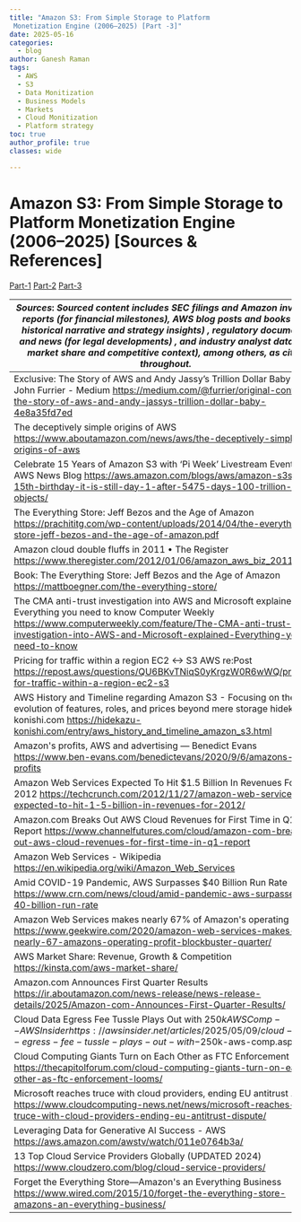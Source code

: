 ```yaml
---
title: "Amazon S3: From Simple Storage to Platform
 Monetization Engine (2006–2025) [Part -3]"
date: 2025-05-16
categories:
  - blog
author: Ganesh Raman
tags:
  - AWS
  - S3
  - Data Monitization
  - Business Models
  - Markets
  - Cloud Monitization
  - Platform strategy
toc: true
author_profile: true
classes: wide

---
```


# Amazon S3: From Simple Storage to Platform Monetization Engine (2006–2025) [Sources & References]
[Part-1](https://ganesh47.github.io/blog/Amazon-S3-From-Simple-Storage-to-Platform-Monetization-Engine_2006-2025-Part-1/)
[Part-2](https://ganesh47.github.io/blog/Amazon-S3-From-Simple-Storage-to-Platform-Monetization-Engine_2006-2025-Part-2/)
[Part-3](https://ganesh47.github.io/blog/Amazon-S3-From-Simple-Storage-to-Platform-Monetization-Engine_2006-2025-Part-3/)

| ***Sources***: _Sourced content includes SEC filings and Amazon investor reports (for financial milestones), AWS blog posts and books (for historical narrative and strategy insights) , regulatory documents and news (for legal developments) , and industry analyst data (for market share and competitive context), among others, as cited throughout._                                                                                    |
|------------------------------------------------------------------------------------------------------------------------------------------------------------------------------------------------------------------------------------------------------------------------------------------------------------------------------------------------------------------------------------------------------------------------------------------------|
| Exclusive: The Story of AWS and Andy Jassy’s Trillion Dollar Baby - by John Furrier - Medium https://medium.com/@furrier/original-content-the-story-of-aws-and-andy-jassys-trillion-dollar-baby-4e8a35fd7ed                                                                                                                                                                                                                                    |
| The deceptively simple origins of AWS https://www.aboutamazon.com/news/aws/the-deceptively-simple-origins-of-aws                                                                                                                                                                                                                                                                                                                               |
| Celebrate 15 Years of Amazon S3 with ‘Pi Week’ Livestream Events                                                                                                                                                                                                                                               -AWS News Blog https://aws.amazon.com/blogs/aws/amazon-s3s-15th-birthday-it-is-still-day-1-after-5475-days-100-trillion-objects/ |
| The Everything Store: Jeff Bezos and the Age of Amazon https://prachititg.com/wp-content/uploads/2014/04/the-everything-store-jeff-bezos-and-the-age-of-amazon.pdf                                                                                                                                                                                                                                                                             |
| Amazon cloud double fluffs in 2011 • The Register https://www.theregister.com/2012/01/06/amazon_aws_biz_2011/                                                                                                                                                                                                                                                                                                                                  |
| Book: The Everything Store: Jeff Bezos and the Age of Amazon https://mattboegner.com/the-everything-store/                                                                                                                                                                                                                                                                                                                                     |
| The CMA anti-trust investigation into AWS and Microsoft explained: Everything you need to know  Computer Weekly https://www.computerweekly.com/feature/The-CMA-anti-trust-investigation-into-AWS-and-Microsoft-explained-Everything-you-need-to-know                                                                                                                                                                                           |
| Pricing for traffic within a region EC2 <-> S3  AWS re:Post https://repost.aws/questions/QU6BKvTNiqS0yKrgzW0R6wWQ/pricing-for-traffic-within-a-region-ec2-s3                                                                                                                                                                                                                                                                                   |
| AWS History and Timeline regarding Amazon S3 - Focusing on the evolution of features, roles, and prices beyond mere storage                                                                                                                                                                                 hidekazu-konishi.com https://hidekazu-konishi.com/entry/aws_history_and_timeline_amazon_s3.html                                    |
| Amazon's profits, AWS and advertising — Benedict Evans https://www.ben-evans.com/benedictevans/2020/9/6/amazons-profits                                                                                                                                                                                                                                                                                                                        |
| Amazon Web Services Expected To Hit $1.5 Billion In Revenues For 2012                                                                                                                                                                                                                                        https://techcrunch.com/2012/11/27/amazon-web-services-expected-to-hit-1-5-billion-in-revenues-for-2012/|
|Amazon.com Breaks Out AWS Cloud Revenues for First Time in Q1 Report https://www.channelfutures.com/cloud/amazon-com-breaks-out-aws-cloud-revenues-for-first-time-in-q1-report|
|Amazon Web Services - Wikipedia https://en.wikipedia.org/wiki/Amazon_Web_Services|
|Amid COVID-19 Pandemic, AWS Surpasses $40 Billion Run Rate https://www.crn.com/news/cloud/amid-pandemic-aws-surpasses-40-billion-run-rate |
|Amazon Web Services makes nearly 67% of Amazon's operating ... https://www.geekwire.com/2020/amazon-web-services-makes-nearly-67-amazons-operating-profit-blockbuster-quarter/|
|AWS Market Share: Revenue, Growth & Competition https://kinsta.com/aws-market-share/|
|Amazon.com Announces First Quarter Results https://ir.aboutamazon.com/news-release/news-release-details/2025/Amazon-com-Announces-First-Quarter-Results/ |
|Cloud Data Egress Fee Tussle Plays Out with $250k AWS Comp -- AWSInsider https://awsinsider.net/articles/2025/05/09/cloud-data-egress-fee-tussle-plays-out-with-$250k-aws-comp.aspx|
|Cloud Computing Giants Turn on Each Other as FTC Enforcement ... https://thecapitolforum.com/cloud-computing-giants-turn-on-each-other-as-ftc-enforcement-looms/|
|Microsoft reaches truce with cloud providers, ending EU antitrust ... https://www.cloudcomputing-news.net/news/microsoft-reaches-truce-with-cloud-providers-ending-eu-antitrust-dispute/|
|Leveraging Data for Generative AI Success - AWS https://aws.amazon.com/awstv/watch/011e0764b3a/ |
|13 Top Cloud Service Providers Globally (UPDATED 2024) https://www.cloudzero.com/blog/cloud-service-providers/ |
|Forget the Everything Store—Amazon's an Everything Business https://www.wired.com/2015/10/forget-the-everything-store-amazons-an-everything-business/|


